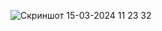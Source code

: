 ![Скриншот 15-03-2024 11 23 32](https://github.com/dasturlashkursi/yosh_xisoblash/assets/161709554/f756b20f-f400-42ca-8bb2-4a7d058a7763)
